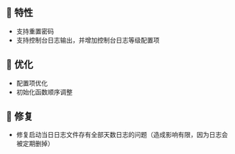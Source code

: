 ## 🚀 特性

* 支持重置密码
* 支持控制台日志输出，并增加控制台日志等级配置项

## 🎨 优化

* 配置项优化
* 初始化函数顺序调整

## 🐞 修复

* 修复启动当日日志文件存有全部天数日志的问题（造成影响有限，因为日志会被定期删掉）